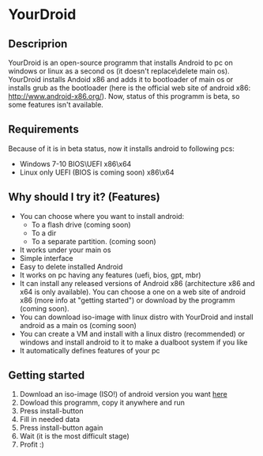 # YourDroid
## Descriprion
YourDroid is an open-source programm that installs Android to pc on windows or linux as a second os (it doesn't replace\delete main os). YourDroid installs Andoid x86 and adds it to bootloader of main os or installs grub as the bootloader (here is the official web site of android x86: http://www.android-x86.org/). Now, status of this programm is beta, so some  features isn't available.
## Requirements
Because of it is in beta status, now it installs android to following pcs:
- Windows 7-10 BIOS\UEFI x86\x64
- Linux only UEFI (BIOS is coming soon) x86\x64   
## Why should I try it? (Features)
- You can choose where you want to install android: 
	- To a flash drive (coming soon)
	- To a dir 
	- To a separate partition. (coming soon)
- It works under your main os
- Simple interface
- Easy to delete installed Android
- It works on pc having any features (uefi, bios, gpt, mbr)
- It can install any released versions of Android x86 (architecture x86 and x64 is only available). You can choose a one on a web site of android x86 (more info at "getting started") or download by the programm (coming soon).
- You can download iso-image with linux distro with YourDroid and install android as a main os (coming soon)
- You can create a VM and install with a linux distro (recommended) or windows and install android to it to make a dualboot system if you like
- It automatically defines features of your pc
## Getting started
1. Download an iso-image (ISO!) of android version you want [here](http://www.android-x86.org/download)
2. Dowload this programm, copy it anywhere and run
3. Press install-button
4. Fill in needed data
5. Press install-button again
6. Wait (it is the most difficult stage)
7. Profit :) 
